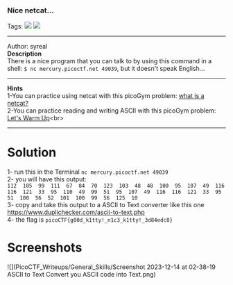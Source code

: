 ### Nice netcat...
Tags: ![](https://img.shields.io/badge/picoCTF_2021-blue) ![](https://img.shields.io/badge/General_Skills-red)

------------
Author: syreal<br>
**Description**<br>
There is a nice program that you can talk to by using this command in a shell: `$ nc mercury.picoctf.net 49039`, but it doesn't speak English...

------------

**Hints**<br>
1-You can practice using netcat with this picoGym problem: [what is a netcat?](http://https://play.picoctf.org/practice/challenge/34 "what is a netcat?")<br>
2-You can practice reading and writing ASCII with this picoGym problem: [Let's Warm Up](https://play.picoctf.org/practice/challenge/22")<br>

------------
# Solution
1-  run this in the Terminal `nc mercury.picoctf.net 49039`<br>
2- you will have this output:<br>
`112 
105 
99 
111 
67 
84 
70 
123 
103 
48 
48 
100 
95 
107 
49 
116 
116 
121 
33 
95 
110 
49 
99 
51 
95 
107 
49 
116 
116 
121 
33 
95 
51 
100 
56 
52 
101 
100 
99 
56 
125 
10`<br>
3- copy and take this output to a ASCII to Text converter like this one https://www.duplichecker.com/ascii-to-text.php<br>
4- the flag is `picoCTF{g00d_k1tty!_n1c3_k1tty!_3d84edc8}`<br>
# Screenshots
![](PicoCTF_Writeups/General_Skills/Screenshot 2023-12-14 at 02-38-19 ASCII to Text Convert you ASCII code into Text.png)
